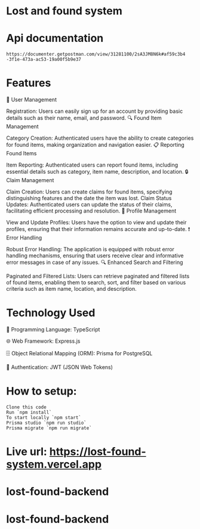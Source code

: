 # Lost and found system

# Api documentation

    https://documenter.getpostman.com/view/31281100/2sA3JM8N6k#af59c3b4
    -3f1e-473a-ac53-19a00f5b9e37

# Features

👤 User Management

Registration: Users can easily sign up for an account by providing basic details such as their name, email, and password.
🔍 Found Item Management

Category Creation: Authenticated users have the ability to create categories for found items, making organization and navigation easier.
📋 Reporting Found Items

Item Reporting: Authenticated users can report found items, including essential details such as category, item name, description, and location.
🔒 Claim Management

Claim Creation: Users can create claims for found items, specifying distinguishing features and the date the item was lost.
Claim Status Updates: Authenticated users can update the status of their claims, facilitating efficient processing and resolution.
👤 Profile Management

View and Update Profiles: Users have the option to view and update their profiles, ensuring that their information remains accurate and up-to-date.
❗ Error Handling

Robust Error Handling: The application is equipped with robust error handling mechanisms, ensuring that users receive clear and informative error messages in case of any issues.
🔍 Enhanced Search and Filtering

Paginated and Filtered Lists: Users can retrieve paginated and filtered lists of found items, enabling them to search, sort, and filter based on various criteria such as item name, location, and description.

# Technology Used

🚀 Programming Language: TypeScript

🌐 Web Framework: Express.js

🗄️ Object Relational Mapping (ORM): Prisma for PostgreSQL

🔐 Authentication: JWT (JSON Web Tokens)

# How to setup:

    Clone this code
    Run `npm install`
    To start locally `npm start`
    Prisma studio `npm run studio`
    Prisma migrate `npm run migrate`

# Live url: https://lost-found-system.vercel.app
# lost-found-backend
# lost-found-backend
